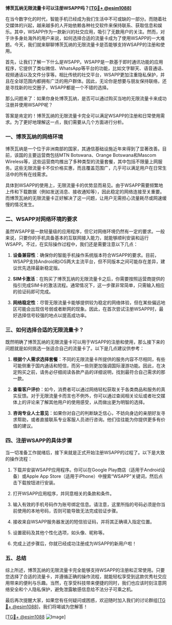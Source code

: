 **博茨瓦纳无限流量卡可以注册WSAPP吗？[[TG💪+ @esim1088](https://t.me/s/esim1088)]**

在当今数字化的时代，智能手机已经成为我们生活中不可或缺的一部分。而随着社交媒体的兴起，越来越多的人开始依赖各种社交软件来保持联系、获取信息和娱乐。其中，WSAPP作为一款新兴的社交应用，吸引了无数用户的关注。然而，对于许多身处海外的用户来说，如何选择合适的流量卡成为了使用WSAPP的一大难题。今天，我们就来聊聊博茨瓦纳的无限流量卡是否能够支持WSAPP的注册和使用。

首先，让我们了解一下什么是WSAPP。WSAPP是一款基于即时通讯功能的应用程序，它提供了类似微信、WhatsApp等平台的功能，比如文字聊天、语音通话、视频通话以及文件分享等。相比传统的社交平台，WSAPP更加注重隐私保护，并且在全球范围内都拥有广泛的用户群体。因此，无论你是想要与朋友保持联络，还是寻找新的社交圈子，WSAPP都是一个不错的选择。

那么问题来了：如果你身处博茨瓦纳，是否可以通过购买当地的无限流量卡来成功注册并使用WSAPP呢？

答案是肯定的！博茨瓦纳的无限流量卡完全可以满足WSAPP的注册和日常使用需求。为了更好地理解这一点，我们需要从几个方面进行分析。

### 一、博茨瓦纳的网络环境

博茨瓦纳是一个位于非洲南部的国家，其通信基础设施近年来得到了显著改善。目前，该国的主要运营商包括MTN Botswana、Orange Botswana和Mascom Wireless等，这些运营商均推出了多种类型的流量套餐，其中包括不限量上网服务。这些无限流量卡不仅价格实惠，而且覆盖范围广，几乎可以满足用户在日常生活中的所有在线需求。

具体到WSAPP的使用上，无限流量卡的优势显而易见。由于WSAPP需要频繁地上传和下载数据（例如发送消息、接收通知等），因此稳定的网络连接至关重要。而博茨瓦纳的无限流量卡正好解决了这一问题，让用户无需担心流量耗尽或网速缓慢的情况发生。

### 二、WSAPP对网络环境的要求

虽然WSAPP是一款轻量级的应用程序，但它对网络环境仍然有一定的要求。一般来说，只要你的手机具备基本的互联网接入能力，就能够顺利安装和运行WSAPP。不过，在实际操作过程中，我们还是需要注意以下几点：

1. **设备兼容性**：确保你的智能手机操作系统版本符合WSAPP的要求。目前，WSAPP支持Android和iOS两大主流平台，但不同版本之间可能存在差异，建议优先选择最新稳定版。
   
2. **SIM卡激活**：在购买了博茨瓦纳的无限流量卡之后，你需要按照运营商提供的指引完成SIM卡的激活流程。通常情况下，这一步骤非常简单，只需输入相应的验证码即可完成。

3. **网络稳定性**：尽管无限流量卡能够提供较为稳定的网络体验，但在某些偏远地区可能会出现信号弱或者断网的现象。因此，在首次尝试注册WSAPP时，最好选择信号较强的地点以提高成功率。

### 三、如何选择合适的无限流量卡？

既然明确了博茨瓦纳的无限流量卡可以用于WSAPP的注册和使用，那么接下来的问题就是如何挑选一张适合自己的流量卡了。以下是几点建议供参考：

1. **根据个人需求选择套餐**：不同的无限流量卡所提供的服务内容不尽相同，有些可能侧重于国内通话和短信，而另一些则更加强调国际漫游功能。因此，在决定购买之前，请务必仔细阅读各款产品的详细说明，找到最符合自己需求的那一款。

2. **查看客户评价**：如今，消费者可以通过网络轻松获取关于各类商品和服务的真实反馈。对于无限流量卡而言也不例外，你可以通过查阅相关论坛或者社交媒体上的评论来了解其他用户的使用感受，从而做出更为明智的选择。

3. **咨询专业人士意见**：如果你对自己的判断缺乏信心，不妨向身边的亲朋好友寻求帮助，或者直接联系专业客服人员进行咨询。他们往往能为你提供更多有价值的建议。

### 四、注册WSAPP的具体步骤

当一切准备工作就绪后，接下来就是正式开始注册WSAPP的过程了。以下是大致的操作流程：

1. 下载并安装WSAPP应用程序。你可以在Google Play商店（适用于Android设备）或Apple App Store（适用于iPhone）中搜索“WSAPP”关键词，然后点击下载按钮进行安装。

2. 打开WSAPP应用程序，并同意相关的条款和条件。

3. 输入有效的手机号码作为账号绑定信息。请注意，这里所指的号码必须是你当前使用的本地号码，否则可能导致无法完成验证步骤。

4. 接收来自WSAPP服务器发送的短信验证码，并将其正确填入指定位置。

5. 设置密码及其他个性化选项，如头像、昵称等。

6. 完成上述步骤后，你就已经成功注册成为WSAPP的新用户啦！

### 五、总结

综上所述，博茨瓦纳的无限流量卡完全能够支持WSAPP的注册和正常使用。只要您选择了合适的流量卡，并遵循正确的操作流程，就能轻松享受到这款优秀社交应用带来的便利与乐趣。当然，在享受科技带来便捷的同时，我们也应该时刻注意网络安全和个人隐私保护，避免泄露敏感信息给不法分子可乘之机。

最后再次提醒大家，如果您有任何疑问或困惑，欢迎随时加入我们的讨论群组[[TG💪+ @esim1088](https://t.me/s/esim1088)]，我们将竭诚为您解答！

[[TG💪+ @esim1088](https://t.me/s/esim1088) ![Image](https://i.postimg.cc/4NQfJmqS/Snipaste-2025-05-13-00-14-12.png)]